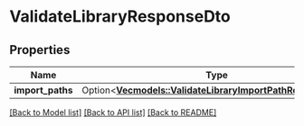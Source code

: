 # ValidateLibraryResponseDto

## Properties

Name | Type | Description | Notes
------------ | ------------- | ------------- | -------------
**import_paths** | Option<[**Vec<models::ValidateLibraryImportPathResponseDto>**](ValidateLibraryImportPathResponseDto.md)> |  | [optional]

[[Back to Model list]](../README.md#documentation-for-models) [[Back to API list]](../README.md#documentation-for-api-endpoints) [[Back to README]](../README.md)


